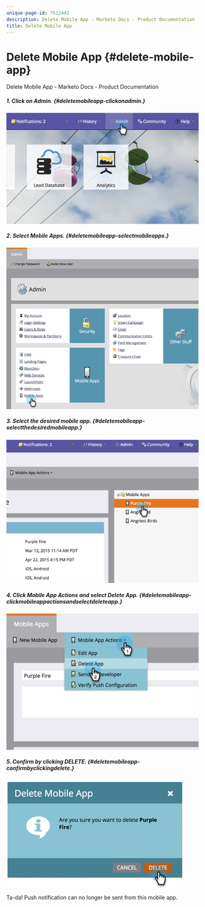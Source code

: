 ```yaml
---
unique-page-id: 7512442
description: Delete Mobile App - Marketo Docs - Product Documentation
title: Delete Mobile App
---
```


# Delete Mobile App {#delete-mobile-app}

Delete Mobile App - Marketo Docs - Product Documentation

##### 1. Click on Admin. {#deletemobileapp-clickonadmin.}

![](assets/image2015-4-22-16-3a12-3a32.png)  

##### 2. Select Mobile Apps. {#deletemobileapp-selectmobileapps.}

![](assets/image2015-4-22-16-3a14-3a29.png) 

##### 3. Select the desired mobile app. {#deletemobileapp-selectthedesiredmobileapp.}

![](assets/image2015-4-22-17-3a22-3a11.png)  

##### 4. Click Mobile App Actions and select Delete App. {#deletemobileapp-clickmobileappactionsandselectdeleteapp.}

![](assets/image2015-4-22-17-3a21-3a51.png)  

##### 5. Confirm by clicking DELETE. {#deletemobileapp-confirmbyclickingdelete.}

![](assets/image2015-4-22-17-3a23-3a18.png)

Ta-da! Push notification can no longer be sent from this mobile app. 
